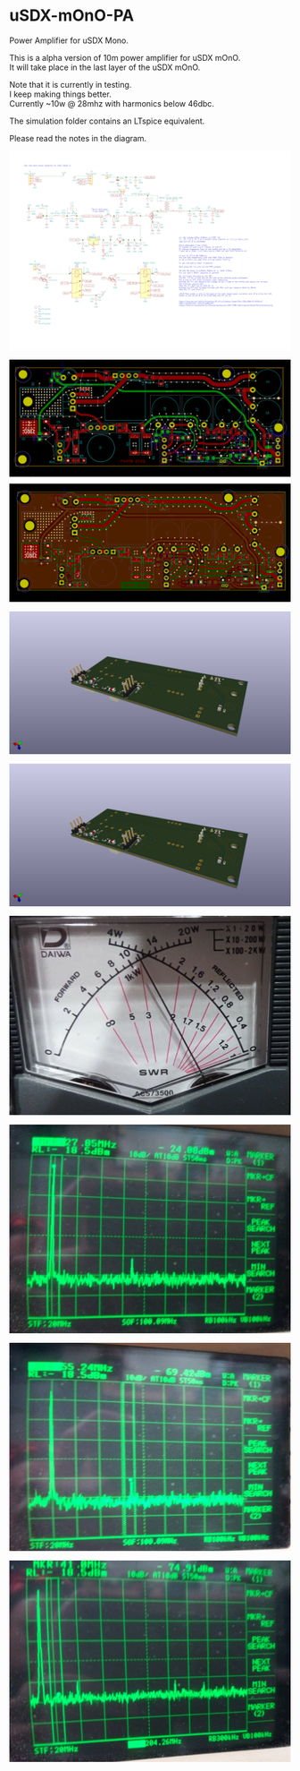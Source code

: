# uSDX-mOnO-PA
Power Amplifier for uSDX Mono.  

This is a alpha version of 10m power amplifier for uSDX mOnO.  
It will take place in the last layer of the uSDX mOnO.  

Note that it is currently in testing.  
I keep making things better.  
Currently ~10w @ 28mhz with harmonics below 46dbc.  

The simulation folder contains an LTspice equivalent.  

Please read the notes in the diagram.  

![diagram](/pictures/diagram_.png)  

![pcb](/pictures/pcb_.png)  

![3d_bottom](/pictures/usdx_mono_PA_3d_bottom.png)  

![3d_top](/pictures/usdx_mono_PA_3d_top.png)  

![3d_top](/pictures/wattmeter.jpg)  

![3d_top](/pictures/carrier_signal.jpg)  

![3d_top](/pictures/first_harmonic.jpg)  

![3d_top](/pictures/harmonics.jpg)  
